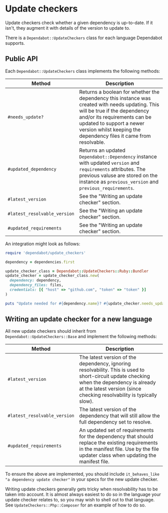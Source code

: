 # Update checkers

Update checkers check whether a given dependency is up-to-date. If it isn't,
they augment it with details of the version to update to.

There is a `Dependabot::UpdateCheckers` class for each language Dependabot
supports.

## Public API

Each `Dependabot::UpdateCheckers` class implements the following methods:

| Method                       | Description                                                                                   |
|------------------------------|-----------------------------------------------------------------------------------------------|
| `#needs_update?`             | Returns a boolean for whether the dependency this instance was created with needs updating. This will be true if the dependency and/or its requirements can be updated to support a newer version whilst keeping the dependency files it came from resolvable. |
| `#updated_dependency`        | Returns an updated `Dependabot::Dependency` instance with updated `version` and `requirements` attributes. The previous valuse are stored on the instance as `previous_version` and `previous_requirements`. |
| `#latest_version`            | See the "Writing an update checker" section. |
| `#latest_resolvable_version` | See the "Writing an update checker" section. |
| `#updated_requirements`      | See the "Writing an update checker" section. |

An integration might look as follows:

```ruby
require 'dependabot/update_checkers'

dependency = dependencies.first

update_checker_class = Dependabot::UpdateCheckers::Ruby::Bundler
update_checker = update_checker_class.new(
  dependency: dependency,
  dependency_files: files,
  credentials: [{ "host" => "github.com", "token" => "token" }]
)

puts "Update needed for #{dependency.name}? #{update_checker.needs_update?}"
```

## Writing an update checker for a new language

All new update checkers should inherit from `Dependabot::UpdateCheckers::Base` and
implement the following methods:

| Method                  | Description                                                                                   |
|-------------------------|-----------------------------------------------------------------------------------------------|
| `#latest_version`            | The latest version of the dependency, ignoring resolvability. This is used to short-circuit update checking when the dependency is already at the latest version (since checking resolvability is typically slow). |
| `#latest_resolvable_version` | The latest version of the dependency that will still allow the full dependency set to resolve. |
| `#updated_requirements`      | An updated set of requirements for the dependency that should replace the existing requirements in the manifest file. Use by the file updater class when updating the manifest file. |

To ensure the above are implemented, you should include
`it_behaves_like "a dependency update checker"` in your specs for the new update
checker.

Writing update checkers generally gets tricky when resolvability has to
be taken into account. It is almost always easiest to do so in the language your
update checker relates to, so you may wish to shell out to that language. See
`UpdateCheckers::Php::Composer` for an example of how to do so.
